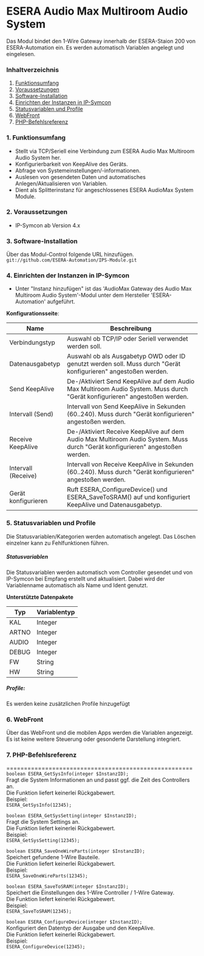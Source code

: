# ESERA Audio Max Multiroom Audio System
Das Modul bindet den 1-Wire Gateway innerhalb der ESERA-Staion 200 von ESERA-Automation ein. Es werden automatisch Variablen angelegt und eingelesen.

### Inhaltverzeichnis

1. [Funktionsumfang](#1-funktionsumfang)
2. [Voraussetzungen](#2-voraussetzungen)
3. [Software-Installation](#3-software-installation)
4. [Einrichten der Instanzen in IP-Symcon](#4-einrichten-der-instanzen-in-ip-symcon)
5. [Statusvariablen und Profile](#5-statusvariablen-und-profile)
6. [WebFront](#6-webfront)
7. [PHP-Befehlsreferenz](#7-php-befehlsreferenz)

### 1. Funktionsumfang

* Stellt via TCP/Seriell eine Verbindung zum ESERA Audio Max Multiroom Audio System her.
* Konfigurierbarkeit von KeepAlive des Geräts.
* Abfrage von Systemeinstellungen/-informationen.
* Auslesen von gesendeten Daten und automatisches Anlegen/Aktualisieren von Variablen.
* Dient als Splitterinstanz für angeschlossenes ESERA AudioMax System Module.

### 2. Voraussetzungen

- IP-Symcon ab Version 4.x

### 3. Software-Installation

Über das Modul-Control folgende URL hinzufügen.  
`git://github.com/ESERA-Automation/IPS-Module.git`  

### 4. Einrichten der Instanzen in IP-Symcon

- Unter "Instanz hinzufügen" ist das 'AudioMax Gateway des Audio Max Multiroom Audio System'-Modul unter dem Hersteller 'ESERA-Automation' aufgeführt.  

__Konfigurationsseite__:

Name                | Beschreibung
------------------- | ---------------------------------
Verbindungstyp      | Auswahl ob TCP/IP oder Seriell verwendet werden soll.
Datenausgabetyp     | Auswahl ob als Ausgabetyp OWD oder ID genutzt werden soll. Muss durch "Gerät konfigurieren" angestoßen werden.
Send KeepAlive      | De-/Aktiviert Send KeepAlive auf dem Audio Max Multiroom Audio System. Muss durch "Gerät konfigurieren" angestoßen werden.
Intervall (Send)    | Intervall von Send KeepAlive in Sekunden (60..240). Muss durch "Gerät konfigurieren" angestoßen werden.
Receive KeepAlive   | De-/Aktiviert Receive KeepAlive auf dem Audio Max Multiroom Audio System. Muss durch "Gerät konfigurieren" angestoßen werden.
Intervall (Receive) | Intervall von Receive KeepAlive in Sekunden (60..240). Muss durch "Gerät konfigurieren" angestoßen werden.
Gerät konfigurieren | Ruft ESERA_ConfigureDevice() und ESERA_SaveToSRAM() auf und konfiguriert KeepAlive und Datenausgabetyp.


### 5. Statusvariablen und Profile

Die Statusvariablen/Kategorien werden automatisch angelegt. Das Löschen einzelner kann zu Fehlfunktionen führen.

##### Statusvariablen

Die Statusvariablen werden automatisch vom Controller gesendet und von IP-Symcon bei Empfang erstellt und aktualisiert.
Dabei wird der Variablenname automatisch als Name und Ident genutzt.

__Unterstützte Datenpakete__

Typ       | Variablentyp
--------- | -------------
KAL       | Integer
ARTNO     | Integer
AUDIO      | Integer
DEBUG     | Integer
FW        | String
HW        | String


##### Profile:

Es werden keine zusätzlichen Profile hinzugefügt

### 6. WebFront

Über das WebFront und die mobilen Apps werden die Variablen angezeigt. Es ist keine weitere Steuerung oder gesonderte Darstellung integriert.

### 7. PHP-Befehlsreferenz

=====================================================
`boolean ESERA_GetSysInfo(integer $InstanzID);`  
Fragt die System Informationen an und passt ggf. die Zeit des Controllers an.  
Die Funktion liefert keinerlei Rückgabewert.  
Beispiel:  
`ESERA_GetSysInfo(12345);`  

`boolean ESERA_GetSysSetting(integer $InstanzID);`  
Fragt die System Settings an.  
Die Funktion liefert keinerlei Rückgabewert.  
Beispiel:  
`ESERA_GetSysSetting(12345);`  

`boolean ESERA_SaveOneWireParts(integer $InstanzID);`  
Speichert gefundene 1-Wire Bauteile.  
Die Funktion liefert keinerlei Rückgabewert.  
Beispiel:  
`ESERA_SaveOneWireParts(12345);`  

`boolean ESERA_SaveToSRAM(integer $InstanzID);`  
Speichert die Einstellungen des 1-Wire Controller / 1-Wire Gateway.  
Die Funktion liefert keinerlei Rückgabewert.  
Beispiel:  
`ESERA_SaveToSRAM(12345);`  

`boolean ESERA_ConfigureDevice(integer $InstanzID);`  
Konfiguriert den Datentyp der Ausgabe und den KeepAlive.  
Die Funktion liefert keinerlei Rückgabewert.  
Beispiel:  
`ESERA_ConfigureDevice(12345);`
